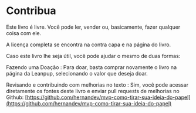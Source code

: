 # Contribua

Este livro é livre. Você pode ler, vender ou, basicamente, fazer qualquer coisa com ele.

A licença completa se encontra na contra capa e na página do livro.

Caso este livro lhe seja útil, você pode ajudar o mesmo de duas formas:

Fazendo uma Doação
: Para doar, basta comprar novamente o livro na página da Leanpup, selecionando o valor que deseja doar.

Revisando e contribuindo com melhorias no texto
: Sim, você pode acessar diretamente os fontes deste livro e enviar pull requests de melhorias no Github:
[https://github.com/hernandev/mvp-como-tirar-sua-ideia-do-papel](https://github.com/hernandev/mvp-como-tirar-sua-ideia-do-papel)